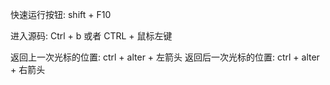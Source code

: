 快速运行按钮:
shift + F10

进入源码: Ctrl + b 或者 CTRL + 鼠标左键

返回上一次光标的位置: ctrl + alter + 左箭头
返回后一次光标的位置: ctrl + alter + 右箭头